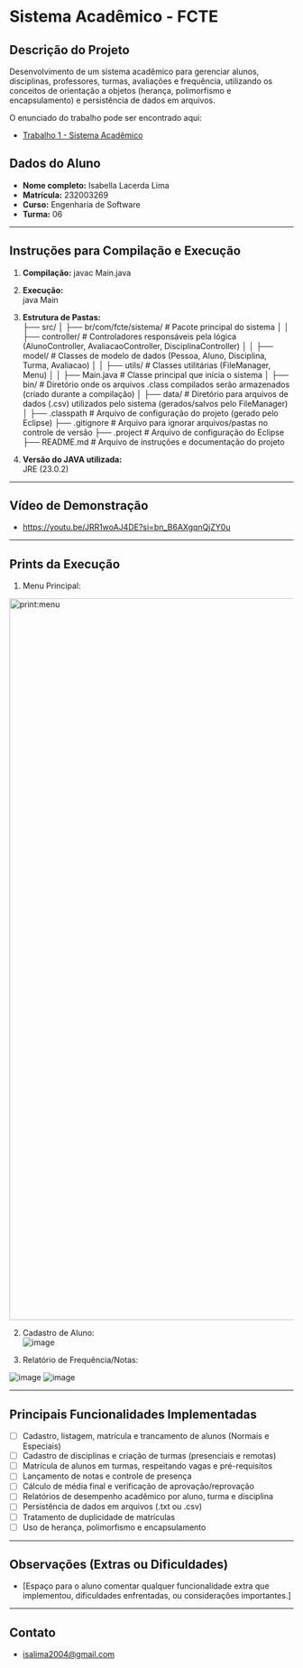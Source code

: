 # Sistema Acadêmico - FCTE

## Descrição do Projeto

Desenvolvimento de um sistema acadêmico para gerenciar alunos, disciplinas, professores, turmas, avaliações e frequência, utilizando os conceitos de orientação a objetos (herança, polimorfismo e encapsulamento) e persistência de dados em arquivos.

O enunciado do trabalho pode ser encontrado aqui:
- [Trabalho 1 - Sistema Acadêmico](https://github.com/lboaventura25/OO-T06_2025.1_UnB_FCTE/blob/main/trabalhos/ep1/README.md)

## Dados do Aluno

- **Nome completo:** Isabella Lacerda Lima
- **Matrícula:** 232003269
- **Curso:** Engenharia de Software
- **Turma:** 06

---

## Instruções para Compilação e Execução

1. **Compilação:**
  javac Main.java
   
3. **Execução:**  
   java Main

4. **Estrutura de Pastas:**  
├── src/
│   ├── br/com/fcte/sistema/          # Pacote principal do sistema
│   │   ├── controller/              # Controladores responsáveis pela lógica (AlunoController, AvaliacaoController, DisciplinaController)
│   │   ├── model/                   # Classes de modelo de dados (Pessoa, Aluno, Disciplina, Turma, Avaliacao)
│   │   ├── utils/                   # Classes utilitárias (FileManager, Menu)
│   │   ├── Main.java                # Classe principal que inicia o sistema
│
├── bin/                             # Diretório onde os arquivos .class compilados serão armazenados (criado durante a compilação)
│
├── data/                            # Diretório para arquivos de dados (.csv) utilizados pelo sistema (gerados/salvos pelo FileManager)
│
├── .classpath                       # Arquivo de configuração do projeto (gerado pelo Eclipse)
├── .gitignore                       # Arquivo para ignorar arquivos/pastas no controle de versão
├── .project                         # Arquivo de configuração do Eclipse
├── README.md                        # Arquivo de instruções e documentação do projeto

3. **Versão do JAVA utilizada:**  
   JRE (23.0.2)

---

## Vídeo de Demonstração

- https://youtu.be/JRR1woAJ4DE?si=bn_B6AXgqnQjZY0u

---

## Prints da Execução

1. Menu Principal:  
<img width="1280" alt="print:menu" src="https://github.com/user-attachments/assets/76248e68-37bb-43a2-9336-f380ea5b5922" />

2. Cadastro de Aluno:  
   ![image](https://github.com/user-attachments/assets/5872b624-16f5-4b19-9478-6722aa8b7a3a)

3. Relatório de Frequência/Notas:  

![image](https://github.com/user-attachments/assets/7a67f697-ffb3-41d2-9785-b8a209faf4bd)
![image](https://github.com/user-attachments/assets/64b3d8dd-0160-4e44-bd52-328e96f25eda)


---

## Principais Funcionalidades Implementadas

- [ ] Cadastro, listagem, matrícula e trancamento de alunos (Normais e Especiais)
- [ ] Cadastro de disciplinas e criação de turmas (presenciais e remotas)
- [ ] Matrícula de alunos em turmas, respeitando vagas e pré-requisitos
- [ ] Lançamento de notas e controle de presença
- [ ] Cálculo de média final e verificação de aprovação/reprovação
- [ ] Relatórios de desempenho acadêmico por aluno, turma e disciplina
- [ ] Persistência de dados em arquivos (.txt ou .csv)
- [ ] Tratamento de duplicidade de matrículas
- [ ] Uso de herança, polimorfismo e encapsulamento

---

## Observações (Extras ou Dificuldades)

- [Espaço para o aluno comentar qualquer funcionalidade extra que implementou, dificuldades enfrentadas, ou considerações importantes.]

---

## Contato

- isalima2004@gmail.com
